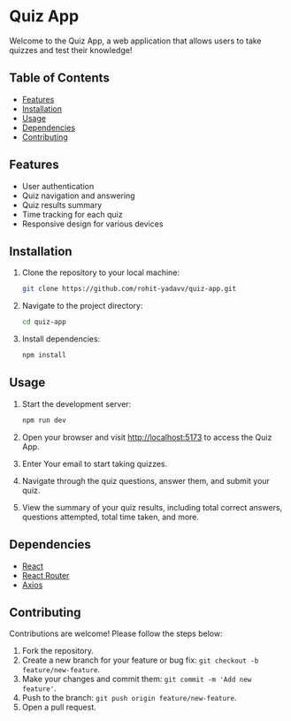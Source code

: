 # Quiz App

Welcome to the Quiz App, a web application that allows users to take quizzes and test their knowledge!

## Table of Contents

- [Features](#features)
- [Installation](#installation)
- [Usage](#usage)
- [Dependencies](#dependencies)
- [Contributing](#contributing) 

## Features

- User authentication
- Quiz navigation and answering
- Quiz results summary
- Time tracking for each quiz
- Responsive design for various devices

## Installation

1. Clone the repository to your local machine:

   ```bash
   git clone https://github.com/rohit-yadavv/quiz-app.git
   ```

2. Navigate to the project directory:

   ```bash
   cd quiz-app
   ```

3. Install dependencies:

   ```bash
   npm install
   ```

## Usage

1. Start the development server:

   ```bash
   npm run dev
   ```

2. Open your browser and visit [http://localhost:5173](http://localhost:5173) to access the Quiz App.

3. Enter Your email to start taking quizzes.

4. Navigate through the quiz questions, answer them, and submit your quiz.

5. View the summary of your quiz results, including total correct answers, questions attempted, total time taken, and more.

## Dependencies

- [React](https://reactjs.org/)
- [React Router](https://reactrouter.com/)
- [Axios](https://axios-http.com/) 

## Contributing

Contributions are welcome! Please follow the steps below:

1. Fork the repository.
2. Create a new branch for your feature or bug fix: `git checkout -b feature/new-feature`.
3. Make your changes and commit them: `git commit -m 'Add new feature'`.
4. Push to the branch: `git push origin feature/new-feature`.
5. Open a pull request.
 